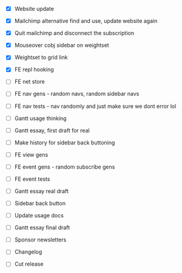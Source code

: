 - [x] Website update
- [x] Mailchimp alternative find and use, update website again
- [x] Quit mailchimp and disconnect the subscription

- [x] Mouseover cobj sidebar on weightset
- [x] Weightset to grid link
- [x] FE repl hooking

- [ ] FE net store
- [ ] FE nav gens - random navs, random sidebar navs
- [ ] FE nav tests - nav randomly and just make sure we dont error lol

- [ ] Gantt usage thinking
- [ ] Gantt essay, first draft for real
- [ ] Make history for sidebar back buttoning
- [ ] FE view gens

- [ ] FE event gens - random subscribe gens
- [ ] FE event tests
- [ ] Gantt essay real draft
- [ ] Sidebar back button
- [ ] Update usage docs

- [ ] Gantt essay final draft
- [ ] Sponsor newsletters
- [ ] Changelog
- [ ] Cut release
